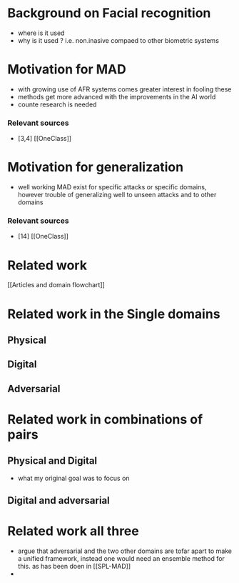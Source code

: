 
# Background on Facial recognition
- where is it used
- why is it used ? i.e. non.inasive compaed to other biometric systems

# Motivation for MAD 
- with growing use of AFR systems comes greater interest in fooling these
- methods get more advanced with the improvements in the AI world
- counte research is needed
### Relevant sources 
- [3,4] [[OneClass]]
# Motivation for generalization 
- well working MAD exist for specific attacks or specific domains, however trouble of generalizing well to unseen attacks and to other domains

### Relevant sources 
- [14] [[OneClass]]

# Related work 
[[Articles and domain flowchart]]
# Related work in the Single domains 
## Physical 
## Digital 
## Adversarial 

# Related work in combinations of pairs 
## Physical and Digital 
- what my original goal was to focus on 
## Digital and adversarial 

# Related work all three 
- argue that adversarial and the two other domains are tofar apart to make a unified framework, instead one would need an ensemble method for this. as has been doen in [[SPL-MAD]]
- 
